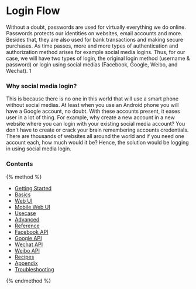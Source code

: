 # Login Flow

Without a doubt, passwords are used for virtually everything we do online. Passwords protects our identities on websites, email accounts and more. Besides that, they are also used for bank transactions and making secure purchases. As time passes, more and more types of authentication and authorization method arises for example social media logins. Thus, for our case, we will have two types of login, the original login method \(username & password\) or login using social medias \(Facebook, Google, Weibo, and Wechat\).
1

### Why social media login?

This is because there is no one in this world that will use a smart phone without social medias. At least when you use an Android phone you will have a Google account, no doubt. With these accounts present, it eases user in a lot of thing. For example, why create a new account in a new website where you can login with your existing social media account? You don't have to create or crack your brain remembering accounts credentials. There are thousands of websites all around the world and if you need one account each, how much would it be? Hence, the solution would be logging in using social media login.

### Contents

{% method %}

* [Getting Started](/getting-started.md)
* [Basics](/basics.md)
 * [Web UI](/basics/web-ui.md)
 * [Mobile Web UI](/basics/mobile-web-ui.md)
 * [Usecase](/basics/usecase.md)
* [Advanced](/advanced.md)
* [Reference](/reference.md)
 * [Facebook API](/reference/facebook-api.md)
 * [Google API](/reference/google-api.md)
 * [Wechat API](/reference/wechat-api.md)
 * [Weibo API](/reference/weibo-api.md)
* [Recipes](/recipes.md)
* [Appendix](/appendix.md)
* [Troubleshooting](/troubleshooting.md)

{% endmethod %}



